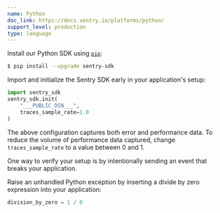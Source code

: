 ```yaml
---
name: Python
doc_link: https://docs.sentry.io/platforms/python/
support_level: production
type: language
---
```


Install our Python SDK using [`pip`](https://pip.pypa.io/en/stable/):

```bash
$ pip install --upgrade sentry-sdk
```

Import and initialize the Sentry SDK early in your application's setup:

```python
import sentry_sdk
sentry_sdk.init(
    "___PUBLIC_DSN___",
    traces_sample_rate=1.0
)
```

The above configuration captures both error and performance data. To reduce the volume of performance data captured, change `traces_sample_rate` to a value between 0 and 1.

One way to verify your setup is by intentionally sending an event that breaks your application.

Raise an unhandled Python exception by inserting a divide by zero expression
into your application:

```py
division_by_zero = 1 / 0
```
